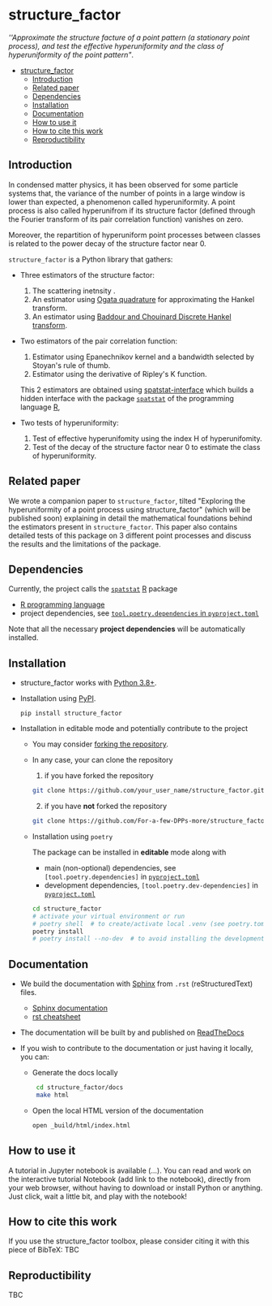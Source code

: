 # structure_factor

*''Approximate the structure facture of a point pattern (a stationary point process), and test the effective hyperuniformity and the class of hyperuniformity of the point pattern"*.

- [structure_factor](#structure_factor)
  - [Introduction](#introduction)
  - [Related paper](#related-paper)
  - [Dependencies](#dependencies)
  - [Installation](#installation)
  - [Documentation](#documentation)
  - [How to use it](#how-to-use-it)
  - [How to cite this work](#how-to-cite-this-work)
  - [Reproductibility](#reproductibility)

## Introduction

 In condensed matter physics, it has been observed for some particle systems that, the variance of the number of points in a large window is lower than expected, a phenomenon called hyperuniformity.
 A point process is also called hyperunifrom if its structure factor  (defined through the Fourier transform of its pair correlation function) vanishes on zero.

 Moreover, the repartition of hyperuniform point processes between classes is related to the power decay of the structure factor near 0.

 `structure_factor` is a Python library that gathers:

- Three estimators of the structure factor:
    1. The scattering inetnsity .
    2. An estimator using [Ogata quadrature](https://www.kurims.kyoto-u.ac.jp/~prims/pdf/41-4/41-4-40.pdf) for approximating the Hankel transform.
    3. An estimator using [Baddour and Chouinard Discrete Hankel transform](https://www.osapublishing.org/josaa/abstract.cfm?uri=josaa-32-4-611).

- Two estimators of the pair correlation function:
   1. Estimator using Epanechnikov kernel and a bandwidth selected by Stoyan's rule of thumb.
   2. Estimator using the derivative of Ripley's K function.

  This 2 estimators are obtained using [spatstat-interface](https://github.com/For-a-few-DPPs-more/spatstat-interface) which builds a hidden interface with the package [`spatstat`](https://github.com/spatstat/spatstat) of the programming language [R](https://www.r-project.org/),

- Two tests of hyperuniformity:

  1. Test of effective hyperunifomity using the index H of hyperunifomity.
  2. Test of the decay of the structure factor near 0 to estimate the class of hyperuniformity.

## Related paper

We wrote a companion paper to `structure_factor`, tilted "Exploring the hyperuniformity of a point process using structure_factor" (which will be published soon) explaining in detail the mathematical foundations behind the estimators present in `structure_factor`. This paper also contains detailed tests of this package on 3 different point processes and discuss the results and  the limitations of the package.

## Dependencies

Currently, the project calls the [`spatstat`](https://github.com/spatstat/spatstat) [R](https://www.r-project.org/) package

- [R programming language](https://www.r-project.org/)
- project dependencies, see [`tool.poetry.dependencies` in `pyproject.toml`](./pyproject.toml)

Note that all the necessary **project dependencies** will be automatically installed.

## Installation

- structure_factor works with [Python 3.8+](https://www.python.org/downloads/release/python-380/).

- Installation using [PyPI](https://pypi.org/project/).

      pip install structure_factor

- Installation in editable mode and potentially contribute to the project
  - You may consider [forking the repository](https://github.com/For-a-few-DPPs-more/structure_factor/fork).
  - In any case, your can clone the repository
     1. if you have forked the repository

      ```bash
      git clone https://github.com/your_user_name/structure_factor.git
      ```

     2. if you have **not** forked the repository

      ```bash
      git clone https://github.com/For-a-few-DPPs-more/structure_factor.git
  - Installation using `poetry`

    The package can be installed in **editable** mode along with

    - main (non-optional) dependencies, see `[tool.poetry.dependencies]` in [`pyproject.toml`](./pyproject.toml)
    - development dependencies, `[tool.poetry.dev-dependencies]` in [`pyproject.toml`](./pyproject.toml)

    ```bash
    cd structure_factor
    # activate your virtual environment or run
    # poetry shell  # to create/activate local .venv (see poetry.toml)
    poetry install
    # poetry install --no-dev  # to avoid installing the development dependencies
    ```

## Documentation

- We build the documentation with [Sphinx](https://www.sphinx-doc.org/en/master/index.html) from `.rst` (reStructuredText) files.

  - [Sphinx documentation](https://www.sphinx-doc.org/en/master/index.html)
  - [rst cheatsheet](https://docs.typo3.org/m/typo3/docs-how-to-document/master/en-us/WritingReST/CheatSheet.html
)
- The documentation will be built by and published on [ReadTheDocs](https://readthedocs.org/)
- If you wish to contribute to the documentation or just having it locally, you can:
  - Generate the docs locally

    ```bash
     cd structure_factor/docs
     make html

  - Open the local HTML version of the documentation

    ```bash
    open _build/html/index.html

## How to use it

A tutorial in Jupyter notebook is available (...). You can read and work on the interactive tutorial Notebook (add link to the notebook), directly from your web browser, without having to download or install Python or anything. Just click, wait a little bit, and play with the notebook!

## How to cite this work

If you use the structure_factor toolbox, please consider citing it with this piece of BibTeX:
TBC

## Reproductibility

TBC
